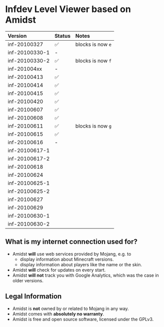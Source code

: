 # Infdev Level Viewer based on Amidst


Version        | Status | Notes
:------------- | :--    | :--
inf-20100327   | ✅     | blocks is now `e`
inf-20100330-1 | -      |
inf-20100330-2 | ✅     | blocks is now `f`
inf-201004xx   | -      |
inf-20100413   | ✅     | 
inf-20100414   | ✅     | 
inf-20100415   | ✅     | 
inf-20100420   | ✅     | 
inf-20100607   | ✅     | 
inf-20100608   | ✅     | 
inf-20100611   | ✅     | blocks is now `g`
inf-20100615   | ✅     | 
inf-20100616   | -      |
inf-20100617-1 |        |
inf-20100617-2 |        |
inf-20100618   |        |
inf-20100624   |        |
inf-20100625-1 |        |
inf-20100625-2 |        |
inf-20100627   |        |
inf-20100629   |        |
inf-20100630-1 |        |
inf-20100630-2 |        |

## What is my internet connection used for?

* Amidst **will** use web services provided by Mojang, e.g. to
  * display information about Minecraft versions.
  * display information about players like the name or the skin.
* Amidst **will** check for updates on every start.
* Amidst **will not** track you with Google Analytics, which was the case in older versions.

## Legal Information

* Amidst is **not** owned by or related to Mojang in any way.
* Amidst comes with **absolutely no warranty**.
* Amidst is free and open source software, licensed under the GPLv3.
